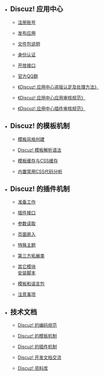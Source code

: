 - ## Discuz! 应用中心

    - [注册账号](?ac=document&page=faq)

    - [发布应用](?ac=document&page=faq_addon)

    - [文件包说明](?ac=document&page=faq_zip)

    - [身份认证](?ac=document&page=faq_certification)

    - [开放接口](?ac=document&page=faq_api)

    - [官方QQ群](?ac=document&page=qqgroup)

    - [《Discuz! 应用中心盗版认定及处理方法》](?ac=document&page=piracy)

    - [《Discuz! 应用中心应用审核规范》](?ac=document&page=audit)

    - [《Discuz! 应用中心插件审核规范》](?ac=document&page=audit_plugin)


- ## Discuz! 的模板机制

    - [模板风格创建](?ac=document&page=dev_template)

    - [Discuz! 模板解析语法](?ac=document&page=template_coderule)

    - [模板缓存与CSS缓存](?ac=document&page=template_css)

    - [内置常用CSS代码分析 ](?ac=document&page=template_sample)


- ## Discuz! 的插件机制

    - [准备工作](?ac=document&page=dev_plugin)

    - [插件接口](?ac=document&page=plugin_module)

    - [参数读取](?ac=document&page=plugin_vars)

    - [页面嵌入](?ac=document&page=plugin_hook)

    - [特殊主题](?ac=document&page=plugin_specialthread)

    - [第三方拓展类](?ac=document&page=plugin_classes)

    - [其它模块](?ac=document&page=plugin_other_module)  
[安装脚本](?ac=document&page=plugin_install)

    - [模板和语言包](?ac=document&page=plugin_language)

    - [注意事项](?ac=document&page=plugin_notice)


- ## 技术文档

    - [Discuz! 的编码规范](?ac=document&page=dev_coderule)

    - [Discuz! 的模板机制](?ac=document&page=dev_template)

    - [Discuz! 的插件机制](?ac=document&page=dev_plugin)

    - [Discuz! 开发文档交流](https://www.dismall.com/forum-49-1.html)

    - [Discuz! 资料库](https://addon.dismall.com/library/)



